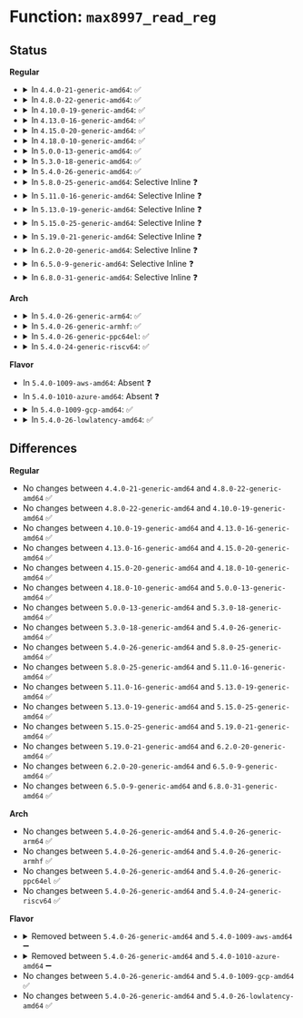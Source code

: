 # Function: <code>max8997_read_reg</code>

## Status
<b>Regular</b>
<ul>
<li>
<details>
<summary>In <code>4.4.0-21-generic-amd64</code>: ✅</summary>

```c
int max8997_read_reg(struct i2c_client * i2c, u8 reg, u8 * dest)
```

```json
{
  "name": "max8997_read_reg",
  "collision_type": "Unique Global",
  "inline_type": "No",
  "funcs": [
    {
      "addr": 18446744071584679520,
      "name": "max8997_read_reg",
      "external": true,
      "loc": "drivers/mfd/max8997.c:61",
      "file": "drivers/mfd/max8997.c",
      "inline": "seen, unknown",
      "caller_inline": [],
      "caller_func": [
        "drivers/mfd/max8997.c:max8997_freeze",
        "drivers/mfd/max8997.c:max8997_freeze",
        "drivers/mfd/max8997.c:max8997_freeze",
        "drivers/mfd/max8997-irq.c:max8997_irq_thread",
        "drivers/mfd/max8997-irq.c:max8997_irq_thread",
        "drivers/mfd/max8997-irq.c:max8997_irq_init"
      ]
    }
  ],
  "symbols": [
    {
      "addr": 18446744071584679520,
      "name": "max8997_read_reg",
      "section": ".text",
      "bind": "STB_GLOBAL",
      "size": 98
    }
  ]
}
```
</details>
</li>
<li>
<details>
<summary>In <code>4.8.0-22-generic-amd64</code>: ✅</summary>

```c
int max8997_read_reg(struct i2c_client * i2c, u8 reg, u8 * dest)
```

```json
{
  "name": "max8997_read_reg",
  "collision_type": "Unique Global",
  "inline_type": "No",
  "funcs": [
    {
      "addr": 18446744071585027280,
      "name": "max8997_read_reg",
      "external": true,
      "loc": "drivers/mfd/max8997.c:60",
      "file": "drivers/mfd/max8997.c",
      "inline": "seen, unknown",
      "caller_inline": [],
      "caller_func": [
        "drivers/mfd/max8997.c:max8997_freeze",
        "drivers/mfd/max8997.c:max8997_freeze",
        "drivers/mfd/max8997.c:max8997_freeze",
        "drivers/mfd/max8997-irq.c:max8997_irq_init",
        "drivers/mfd/max8997-irq.c:max8997_irq_thread",
        "drivers/mfd/max8997-irq.c:max8997_irq_thread"
      ]
    }
  ],
  "symbols": [
    {
      "addr": 18446744071585027280,
      "name": "max8997_read_reg",
      "section": ".text",
      "bind": "STB_GLOBAL",
      "size": 90
    }
  ]
}
```
</details>
</li>
<li>
<details>
<summary>In <code>4.10.0-19-generic-amd64</code>: ✅</summary>

```c
int max8997_read_reg(struct i2c_client * i2c, u8 reg, u8 * dest)
```

```json
{
  "name": "max8997_read_reg",
  "collision_type": "Unique Global",
  "inline_type": "No",
  "funcs": [
    {
      "addr": 18446744071585211264,
      "name": "max8997_read_reg",
      "external": true,
      "loc": "drivers/mfd/max8997.c:60",
      "file": "drivers/mfd/max8997.c",
      "inline": "seen, unknown",
      "caller_inline": [],
      "caller_func": [
        "drivers/mfd/max8997.c:max8997_freeze",
        "drivers/mfd/max8997.c:max8997_freeze",
        "drivers/mfd/max8997.c:max8997_freeze",
        "drivers/mfd/max8997-irq.c:max8997_irq_init",
        "drivers/mfd/max8997-irq.c:max8997_irq_thread",
        "drivers/mfd/max8997-irq.c:max8997_irq_thread"
      ]
    }
  ],
  "symbols": [
    {
      "addr": 18446744071585211264,
      "name": "max8997_read_reg",
      "section": ".text",
      "bind": "STB_GLOBAL",
      "size": 90
    }
  ]
}
```
</details>
</li>
<li>
<details>
<summary>In <code>4.13.0-16-generic-amd64</code>: ✅</summary>

```c
int max8997_read_reg(struct i2c_client * i2c, u8 reg, u8 * dest)
```

```json
{
  "name": "max8997_read_reg",
  "collision_type": "Unique Global",
  "inline_type": "No",
  "funcs": [
    {
      "addr": 18446744071585293328,
      "name": "max8997_read_reg",
      "external": true,
      "loc": "drivers/mfd/max8997.c:60",
      "file": "drivers/mfd/max8997.c",
      "inline": "seen, unknown",
      "caller_inline": [],
      "caller_func": [
        "drivers/mfd/max8997.c:max8997_freeze",
        "drivers/mfd/max8997.c:max8997_freeze",
        "drivers/mfd/max8997.c:max8997_freeze",
        "drivers/mfd/max8997-irq.c:max8997_irq_init",
        "drivers/mfd/max8997-irq.c:max8997_irq_thread",
        "drivers/mfd/max8997-irq.c:max8997_irq_thread"
      ]
    }
  ],
  "symbols": [
    {
      "addr": 18446744071585293328,
      "name": "max8997_read_reg",
      "section": ".text",
      "bind": "STB_GLOBAL",
      "size": 90
    }
  ]
}
```
</details>
</li>
<li>
<details>
<summary>In <code>4.15.0-20-generic-amd64</code>: ✅</summary>

```c
int max8997_read_reg(struct i2c_client * i2c, u8 reg, u8 * dest)
```

```json
{
  "name": "max8997_read_reg",
  "collision_type": "Unique Global",
  "inline_type": "No",
  "funcs": [
    {
      "addr": 18446744071585721568,
      "name": "max8997_read_reg",
      "external": true,
      "loc": "drivers/mfd/max8997.c:60",
      "file": "drivers/mfd/max8997.c",
      "inline": "seen, unknown",
      "caller_inline": [],
      "caller_func": [
        "drivers/mfd/max8997.c:max8997_freeze",
        "drivers/mfd/max8997.c:max8997_freeze",
        "drivers/mfd/max8997.c:max8997_freeze",
        "drivers/mfd/max8997-irq.c:max8997_irq_init",
        "drivers/mfd/max8997-irq.c:max8997_irq_thread",
        "drivers/mfd/max8997-irq.c:max8997_irq_thread"
      ]
    }
  ],
  "symbols": [
    {
      "addr": 18446744071585721568,
      "name": "max8997_read_reg",
      "section": ".text",
      "bind": "STB_GLOBAL",
      "size": 90
    }
  ]
}
```
</details>
</li>
<li>
<details>
<summary>In <code>4.18.0-10-generic-amd64</code>: ✅</summary>

```c
int max8997_read_reg(struct i2c_client * i2c, u8 reg, u8 * dest)
```

```json
{
  "name": "max8997_read_reg",
  "collision_type": "Unique Global",
  "inline_type": "No",
  "funcs": [
    {
      "addr": 18446744071585967600,
      "name": "max8997_read_reg",
      "external": true,
      "loc": "drivers/mfd/max8997.c:60",
      "file": "drivers/mfd/max8997.c",
      "inline": "seen, unknown",
      "caller_inline": [],
      "caller_func": [
        "drivers/mfd/max8997.c:max8997_freeze",
        "drivers/mfd/max8997.c:max8997_freeze",
        "drivers/mfd/max8997.c:max8997_freeze",
        "drivers/mfd/max8997-irq.c:max8997_irq_init",
        "drivers/mfd/max8997-irq.c:max8997_irq_thread",
        "drivers/mfd/max8997-irq.c:max8997_irq_thread"
      ]
    }
  ],
  "symbols": [
    {
      "addr": 18446744071585967600,
      "name": "max8997_read_reg",
      "section": ".text",
      "bind": "STB_GLOBAL",
      "size": 90
    }
  ]
}
```
</details>
</li>
<li>
<details>
<summary>In <code>5.0.0-13-generic-amd64</code>: ✅</summary>

```c
int max8997_read_reg(struct i2c_client * i2c, u8 reg, u8 * dest)
```

```json
{
  "name": "max8997_read_reg",
  "collision_type": "Unique Global",
  "inline_type": "No",
  "funcs": [
    {
      "addr": 18446744071586104176,
      "name": "max8997_read_reg",
      "external": true,
      "loc": "drivers/mfd/max8997.c:46",
      "file": "drivers/mfd/max8997.c",
      "inline": "seen, unknown",
      "caller_inline": [],
      "caller_func": [
        "drivers/mfd/max8997.c:max8997_freeze",
        "drivers/mfd/max8997.c:max8997_freeze",
        "drivers/mfd/max8997.c:max8997_freeze",
        "drivers/mfd/max8997-irq.c:max8997_irq_init",
        "drivers/mfd/max8997-irq.c:max8997_irq_thread",
        "drivers/mfd/max8997-irq.c:max8997_irq_thread"
      ]
    }
  ],
  "symbols": [
    {
      "addr": 18446744071586104176,
      "name": "max8997_read_reg",
      "section": ".text",
      "bind": "STB_GLOBAL",
      "size": 90
    }
  ]
}
```
</details>
</li>
<li>
<details>
<summary>In <code>5.3.0-18-generic-amd64</code>: ✅</summary>

```c
int max8997_read_reg(struct i2c_client * i2c, u8 reg, u8 * dest)
```

```json
{
  "name": "max8997_read_reg",
  "collision_type": "Unique Global",
  "inline_type": "No",
  "funcs": [
    {
      "addr": 18446744071586339616,
      "name": "max8997_read_reg",
      "external": true,
      "loc": "drivers/mfd/max8997.c:46",
      "file": "drivers/mfd/max8997.c",
      "inline": "seen, unknown",
      "caller_inline": [],
      "caller_func": [
        "drivers/mfd/max8997.c:max8997_freeze",
        "drivers/mfd/max8997.c:max8997_freeze",
        "drivers/mfd/max8997.c:max8997_freeze",
        "drivers/mfd/max8997-irq.c:max8997_irq_init",
        "drivers/mfd/max8997-irq.c:max8997_irq_thread",
        "drivers/mfd/max8997-irq.c:max8997_irq_thread"
      ]
    }
  ],
  "symbols": [
    {
      "addr": 18446744071586339616,
      "name": "max8997_read_reg",
      "section": ".text",
      "bind": "STB_GLOBAL",
      "size": 90
    }
  ]
}
```
</details>
</li>
<li>
<details>
<summary>In <code>5.4.0-26-generic-amd64</code>: ✅</summary>

```c
int max8997_read_reg(struct i2c_client * i2c, u8 reg, u8 * dest)
```

```json
{
  "name": "max8997_read_reg",
  "collision_type": "Unique Global",
  "inline_type": "No",
  "funcs": [
    {
      "addr": 18446744071586487776,
      "name": "max8997_read_reg",
      "external": true,
      "loc": "drivers/mfd/max8997.c:46",
      "file": "drivers/mfd/max8997.c",
      "inline": "seen, unknown",
      "caller_inline": [],
      "caller_func": [
        "drivers/mfd/max8997.c:max8997_freeze",
        "drivers/mfd/max8997.c:max8997_freeze",
        "drivers/mfd/max8997.c:max8997_freeze",
        "drivers/mfd/max8997-irq.c:max8997_irq_init",
        "drivers/mfd/max8997-irq.c:max8997_irq_thread",
        "drivers/mfd/max8997-irq.c:max8997_irq_thread"
      ]
    }
  ],
  "symbols": [
    {
      "addr": 18446744071586487776,
      "name": "max8997_read_reg",
      "section": ".text",
      "bind": "STB_GLOBAL",
      "size": 90
    }
  ]
}
```
</details>
</li>
<li>
<details>
<summary>In <code>5.8.0-25-generic-amd64</code>: Selective Inline ❓</summary>

```c
int max8997_read_reg(struct i2c_client * i2c, u8 reg, u8 * dest)
```

```json
{
  "name": "max8997_read_reg",
  "collision_type": "Unique Global",
  "inline_type": "Selective",
  "funcs": [
    {
      "addr": 18446744071587267130,
      "name": "max8997_read_reg",
      "external": true,
      "loc": "drivers/mfd/max8997.c:46",
      "file": "drivers/mfd/max8997.c",
      "inline": "not declared, inlined",
      "caller_inline": [
        "drivers/mfd/max8997.c:max8997_freeze",
        "drivers/mfd/max8997.c:max8997_freeze",
        "drivers/mfd/max8997.c:max8997_freeze"
      ],
      "caller_func": [
        "drivers/mfd/max8997-irq.c:max8997_irq_init",
        "drivers/mfd/max8997-irq.c:max8997_irq_thread",
        "drivers/mfd/max8997-irq.c:max8997_irq_thread"
      ]
    }
  ],
  "symbols": [
    {
      "addr": 18446744071587265648,
      "name": "max8997_read_reg",
      "section": ".text",
      "bind": "STB_GLOBAL",
      "size": 90
    }
  ]
}
```
</details>
</li>
<li>
<details>
<summary>In <code>5.11.0-16-generic-amd64</code>: Selective Inline ❓</summary>

```c
int max8997_read_reg(struct i2c_client * i2c, u8 reg, u8 * dest)
```

```json
{
  "name": "max8997_read_reg",
  "collision_type": "Unique Global",
  "inline_type": "Selective",
  "funcs": [
    {
      "addr": 18446744071587332599,
      "name": "max8997_read_reg",
      "external": true,
      "loc": "drivers/mfd/max8997.c:46",
      "file": "drivers/mfd/max8997.c",
      "inline": "not declared, inlined",
      "caller_inline": [
        "drivers/mfd/max8997.c:max8997_freeze",
        "drivers/mfd/max8997.c:max8997_freeze",
        "drivers/mfd/max8997.c:max8997_freeze"
      ],
      "caller_func": [
        "drivers/mfd/max8997-irq.c:max8997_irq_init",
        "drivers/mfd/max8997-irq.c:max8997_irq_thread",
        "drivers/mfd/max8997-irq.c:max8997_irq_thread"
      ]
    }
  ],
  "symbols": [
    {
      "addr": 18446744071587331120,
      "name": "max8997_read_reg",
      "section": ".text",
      "bind": "STB_GLOBAL",
      "size": 90
    }
  ]
}
```
</details>
</li>
<li>
<details>
<summary>In <code>5.13.0-19-generic-amd64</code>: Selective Inline ❓</summary>

```c
int max8997_read_reg(struct i2c_client * i2c, u8 reg, u8 * dest)
```

```json
{
  "name": "max8997_read_reg",
  "collision_type": "Unique Global",
  "inline_type": "Selective",
  "funcs": [
    {
      "addr": 18446744071587218999,
      "name": "max8997_read_reg",
      "external": true,
      "loc": "drivers/mfd/max8997.c:46",
      "file": "drivers/mfd/max8997.c",
      "inline": "not declared, inlined",
      "caller_inline": [
        "drivers/mfd/max8997.c:max8997_freeze",
        "drivers/mfd/max8997.c:max8997_freeze",
        "drivers/mfd/max8997.c:max8997_freeze"
      ],
      "caller_func": [
        "drivers/mfd/max8997-irq.c:max8997_irq_init",
        "drivers/mfd/max8997-irq.c:max8997_irq_thread",
        "drivers/mfd/max8997-irq.c:max8997_irq_thread"
      ]
    }
  ],
  "symbols": [
    {
      "addr": 18446744071587217552,
      "name": "max8997_read_reg",
      "section": ".text",
      "bind": "STB_GLOBAL",
      "size": 90
    }
  ]
}
```
</details>
</li>
<li>
<details>
<summary>In <code>5.15.0-25-generic-amd64</code>: Selective Inline ❓</summary>

```c
int max8997_read_reg(struct i2c_client * i2c, u8 reg, u8 * dest)
```

```json
{
  "name": "max8997_read_reg",
  "collision_type": "Unique Global",
  "inline_type": "Selective",
  "funcs": [
    {
      "addr": 18446744071587781824,
      "name": "max8997_read_reg",
      "external": true,
      "loc": "drivers/mfd/max8997.c:47",
      "file": "drivers/mfd/max8997.c",
      "inline": "not declared, inlined",
      "caller_inline": [
        "drivers/mfd/max8997.c:max8997_freeze",
        "drivers/mfd/max8997.c:max8997_freeze",
        "drivers/mfd/max8997.c:max8997_freeze"
      ],
      "caller_func": [
        "drivers/mfd/max8997-irq.c:max8997_irq_init",
        "drivers/mfd/max8997-irq.c:max8997_irq_thread",
        "drivers/mfd/max8997-irq.c:max8997_irq_thread"
      ]
    }
  ],
  "symbols": [
    {
      "addr": 18446744071587780160,
      "name": "max8997_read_reg",
      "section": ".text",
      "bind": "STB_GLOBAL",
      "size": 90
    }
  ]
}
```
</details>
</li>
<li>
<details>
<summary>In <code>5.19.0-21-generic-amd64</code>: Selective Inline ❓</summary>

```c
int max8997_read_reg(struct i2c_client * i2c, u8 reg, u8 * dest)
```

```json
{
  "name": "max8997_read_reg",
  "collision_type": "Unique Global",
  "inline_type": "Selective",
  "funcs": [
    {
      "addr": 18446744071589128864,
      "name": "max8997_read_reg",
      "external": true,
      "loc": "drivers/mfd/max8997.c:47",
      "file": "drivers/mfd/max8997.c",
      "inline": "not declared, inlined",
      "caller_inline": [
        "drivers/mfd/max8997.c:max8997_freeze",
        "drivers/mfd/max8997.c:max8997_freeze",
        "drivers/mfd/max8997.c:max8997_freeze"
      ],
      "caller_func": [
        "drivers/mfd/max8997-irq.c:max8997_irq_init",
        "drivers/mfd/max8997-irq.c:max8997_irq_thread",
        "drivers/mfd/max8997-irq.c:max8997_irq_thread"
      ]
    }
  ],
  "symbols": [
    {
      "addr": 18446744071589127168,
      "name": "max8997_read_reg",
      "section": ".text",
      "bind": "STB_GLOBAL",
      "size": 95
    }
  ]
}
```
</details>
</li>
<li>
<details>
<summary>In <code>6.2.0-20-generic-amd64</code>: Selective Inline ❓</summary>

```c
int max8997_read_reg(struct i2c_client * i2c, u8 reg, u8 * dest)
```

```json
{
  "name": "max8997_read_reg",
  "collision_type": "Unique Global",
  "inline_type": "Selective",
  "funcs": [
    {
      "addr": 18446744071590672432,
      "name": "max8997_read_reg",
      "external": true,
      "loc": "drivers/mfd/max8997.c:47",
      "file": "drivers/mfd/max8997.c",
      "inline": "not declared, inlined",
      "caller_inline": [
        "drivers/mfd/max8997.c:max8997_freeze",
        "drivers/mfd/max8997.c:max8997_freeze",
        "drivers/mfd/max8997.c:max8997_freeze"
      ],
      "caller_func": [
        "drivers/mfd/max8997-irq.c:max8997_irq_init",
        "drivers/mfd/max8997-irq.c:max8997_irq_thread",
        "drivers/mfd/max8997-irq.c:max8997_irq_thread"
      ]
    }
  ],
  "symbols": [
    {
      "addr": 18446744071590670464,
      "name": "max8997_read_reg",
      "section": ".text",
      "bind": "STB_GLOBAL",
      "size": 95
    }
  ]
}
```
</details>
</li>
<li>
<details>
<summary>In <code>6.5.0-9-generic-amd64</code>: Selective Inline ❓</summary>

```c
int max8997_read_reg(struct i2c_client * i2c, u8 reg, u8 * dest)
```

```json
{
  "name": "max8997_read_reg",
  "collision_type": "Unique Global",
  "inline_type": "Selective",
  "funcs": [
    {
      "addr": 18446744071591013392,
      "name": "max8997_read_reg",
      "external": true,
      "loc": "drivers/mfd/max8997.c:47",
      "file": "drivers/mfd/max8997.c",
      "inline": "not declared, inlined",
      "caller_inline": [
        "drivers/mfd/max8997.c:max8997_freeze",
        "drivers/mfd/max8997.c:max8997_freeze",
        "drivers/mfd/max8997.c:max8997_freeze"
      ],
      "caller_func": [
        "drivers/mfd/max8997-irq.c:max8997_irq_init",
        "drivers/mfd/max8997-irq.c:max8997_irq_thread",
        "drivers/mfd/max8997-irq.c:max8997_irq_thread"
      ]
    }
  ],
  "symbols": [
    {
      "addr": 18446744071591011408,
      "name": "max8997_read_reg",
      "section": ".text",
      "bind": "STB_GLOBAL",
      "size": 95
    }
  ]
}
```
</details>
</li>
<li>
<details>
<summary>In <code>6.8.0-31-generic-amd64</code>: Selective Inline ❓</summary>

```c
int max8997_read_reg(struct i2c_client * i2c, u8 reg, u8 * dest)
```

```json
{
  "name": "max8997_read_reg",
  "collision_type": "Unique Global",
  "inline_type": "Selective",
  "funcs": [
    {
      "addr": 18446744071591357392,
      "name": "max8997_read_reg",
      "external": true,
      "loc": "drivers/mfd/max8997.c:46",
      "file": "drivers/mfd/max8997.c",
      "inline": "not declared, inlined",
      "caller_inline": [
        "drivers/mfd/max8997.c:max8997_freeze",
        "drivers/mfd/max8997.c:max8997_freeze",
        "drivers/mfd/max8997.c:max8997_freeze"
      ],
      "caller_func": [
        "drivers/mfd/max8997-irq.c:max8997_irq_init",
        "drivers/mfd/max8997-irq.c:max8997_irq_thread",
        "drivers/mfd/max8997-irq.c:max8997_irq_thread"
      ]
    }
  ],
  "symbols": [
    {
      "addr": 18446744071591355392,
      "name": "max8997_read_reg",
      "section": ".text",
      "bind": "STB_GLOBAL",
      "size": 95
    }
  ]
}
```
</details>
</li>
</ul>
<b>Arch</b>
<ul>
<li>
<details>
<summary>In <code>5.4.0-26-generic-arm64</code>: ✅</summary>

```c
int max8997_read_reg(struct i2c_client * i2c, u8 reg, u8 * dest)
```

```json
{
  "name": "max8997_read_reg",
  "collision_type": "Unique Global",
  "inline_type": "No",
  "funcs": [
    {
      "addr": 18446603336499361992,
      "name": "max8997_read_reg",
      "external": true,
      "loc": "drivers/mfd/max8997.c:46",
      "file": "drivers/mfd/max8997.c",
      "inline": "seen, unknown",
      "caller_inline": [],
      "caller_func": [
        "drivers/mfd/max8997.c:max8997_freeze",
        "drivers/mfd/max8997.c:max8997_freeze",
        "drivers/mfd/max8997.c:max8997_freeze",
        "drivers/mfd/max8997-irq.c:max8997_irq_init",
        "drivers/mfd/max8997-irq.c:max8997_irq_thread",
        "drivers/mfd/max8997-irq.c:max8997_irq_thread"
      ]
    }
  ],
  "symbols": [
    {
      "addr": 18446603336499361992,
      "name": "max8997_read_reg",
      "section": ".text",
      "bind": "STB_GLOBAL",
      "size": 108
    }
  ]
}
```
</details>
</li>
<li>
<details>
<summary>In <code>5.4.0-26-generic-armhf</code>: ✅</summary>

```c
int max8997_read_reg(struct i2c_client * i2c, u8 reg, u8 * dest)
```

```json
{
  "name": "max8997_read_reg",
  "collision_type": "Unique Global",
  "inline_type": "No",
  "funcs": [
    {
      "addr": 3231910760,
      "name": "max8997_read_reg",
      "external": true,
      "loc": "drivers/mfd/max8997.c:46",
      "file": "drivers/mfd/max8997.c",
      "inline": "seen, unknown",
      "caller_inline": [],
      "caller_func": [
        "drivers/mfd/max8997.c:max8997_freeze",
        "drivers/mfd/max8997.c:max8997_freeze",
        "drivers/mfd/max8997.c:max8997_freeze",
        "drivers/mfd/max8997-irq.c:max8997_irq_init",
        "drivers/mfd/max8997-irq.c:max8997_irq_thread",
        "drivers/mfd/max8997-irq.c:max8997_irq_thread"
      ]
    }
  ],
  "symbols": [
    {
      "addr": 3231910760,
      "name": "max8997_read_reg",
      "section": ".text",
      "bind": "STB_GLOBAL",
      "size": 92
    }
  ]
}
```
</details>
</li>
<li>
<details>
<summary>In <code>5.4.0-26-generic-ppc64el</code>: ✅</summary>

```c
int max8997_read_reg(struct i2c_client * i2c, u8 reg, u8 * dest)
```

```json
{
  "name": "max8997_read_reg",
  "collision_type": "Unique Global",
  "inline_type": "No",
  "funcs": [
    {
      "addr": 13835058055292593792,
      "name": "max8997_read_reg",
      "external": true,
      "loc": "drivers/mfd/max8997.c:46",
      "file": "drivers/mfd/max8997.c",
      "inline": "seen, unknown",
      "caller_inline": [],
      "caller_func": [
        "drivers/mfd/max8997.c:max8997_freeze",
        "drivers/mfd/max8997.c:max8997_freeze",
        "drivers/mfd/max8997.c:max8997_freeze",
        "drivers/mfd/max8997-irq.c:max8997_irq_init",
        "drivers/mfd/max8997-irq.c:max8997_irq_thread",
        "drivers/mfd/max8997-irq.c:max8997_irq_thread"
      ]
    }
  ],
  "symbols": [
    {
      "addr": 13835058055292593792,
      "name": "max8997_read_reg",
      "section": ".text",
      "bind": "STB_GLOBAL",
      "size": 152
    }
  ]
}
```
</details>
</li>
<li>
<details>
<summary>In <code>5.4.0-24-generic-riscv64</code>: ✅</summary>

```c
int max8997_read_reg(struct i2c_client * i2c, u8 reg, u8 * dest)
```

```json
{
  "name": "max8997_read_reg",
  "collision_type": "Unique Global",
  "inline_type": "No",
  "funcs": [
    {
      "addr": 18446743936276601310,
      "name": "max8997_read_reg",
      "external": true,
      "loc": "drivers/mfd/max8997.c:46",
      "file": "drivers/mfd/max8997.c",
      "inline": "seen, unknown",
      "caller_inline": [],
      "caller_func": [
        "drivers/mfd/max8997.c:max8997_freeze",
        "drivers/mfd/max8997.c:max8997_freeze",
        "drivers/mfd/max8997.c:max8997_freeze",
        "drivers/mfd/max8997-irq.c:max8997_irq_init",
        "drivers/mfd/max8997-irq.c:max8997_irq_thread",
        "drivers/mfd/max8997-irq.c:max8997_irq_thread"
      ]
    }
  ],
  "symbols": [
    {
      "addr": 18446743936276601310,
      "name": "max8997_read_reg",
      "section": ".text",
      "bind": "STB_GLOBAL",
      "size": 102
    }
  ]
}
```
</details>
</li>
</ul>
<b>Flavor</b>
<ul>
<li>
In <code>5.4.0-1009-aws-amd64</code>: Absent ❓
</li>
<li>
In <code>5.4.0-1010-azure-amd64</code>: Absent ❓
</li>
<li>
<details>
<summary>In <code>5.4.0-1009-gcp-amd64</code>: ✅</summary>

```c
int max8997_read_reg(struct i2c_client * i2c, u8 reg, u8 * dest)
```

```json
{
  "name": "max8997_read_reg",
  "collision_type": "Unique Global",
  "inline_type": "No",
  "funcs": [
    {
      "addr": 18446744071586435744,
      "name": "max8997_read_reg",
      "external": true,
      "loc": "drivers/mfd/max8997.c:46",
      "file": "drivers/mfd/max8997.c",
      "inline": "seen, unknown",
      "caller_inline": [],
      "caller_func": [
        "drivers/mfd/max8997.c:max8997_freeze",
        "drivers/mfd/max8997.c:max8997_freeze",
        "drivers/mfd/max8997.c:max8997_freeze",
        "drivers/mfd/max8997-irq.c:max8997_irq_init",
        "drivers/mfd/max8997-irq.c:max8997_irq_thread",
        "drivers/mfd/max8997-irq.c:max8997_irq_thread"
      ]
    }
  ],
  "symbols": [
    {
      "addr": 18446744071586435744,
      "name": "max8997_read_reg",
      "section": ".text",
      "bind": "STB_GLOBAL",
      "size": 90
    }
  ]
}
```
</details>
</li>
<li>
<details>
<summary>In <code>5.4.0-26-lowlatency-amd64</code>: ✅</summary>

```c
int max8997_read_reg(struct i2c_client * i2c, u8 reg, u8 * dest)
```

```json
{
  "name": "max8997_read_reg",
  "collision_type": "Unique Global",
  "inline_type": "No",
  "funcs": [
    {
      "addr": 18446744071586547424,
      "name": "max8997_read_reg",
      "external": true,
      "loc": "drivers/mfd/max8997.c:46",
      "file": "drivers/mfd/max8997.c",
      "inline": "seen, unknown",
      "caller_inline": [],
      "caller_func": [
        "drivers/mfd/max8997.c:max8997_freeze",
        "drivers/mfd/max8997.c:max8997_freeze",
        "drivers/mfd/max8997.c:max8997_freeze",
        "drivers/mfd/max8997-irq.c:max8997_irq_init",
        "drivers/mfd/max8997-irq.c:max8997_irq_thread",
        "drivers/mfd/max8997-irq.c:max8997_irq_thread"
      ]
    }
  ],
  "symbols": [
    {
      "addr": 18446744071586547424,
      "name": "max8997_read_reg",
      "section": ".text",
      "bind": "STB_GLOBAL",
      "size": 90
    }
  ]
}
```
</details>
</li>
</ul>

## Differences
<b>Regular</b>
<ul>
<li>
No changes between <code>4.4.0-21-generic-amd64</code> and <code>4.8.0-22-generic-amd64</code> ✅
</li>
<li>
No changes between <code>4.8.0-22-generic-amd64</code> and <code>4.10.0-19-generic-amd64</code> ✅
</li>
<li>
No changes between <code>4.10.0-19-generic-amd64</code> and <code>4.13.0-16-generic-amd64</code> ✅
</li>
<li>
No changes between <code>4.13.0-16-generic-amd64</code> and <code>4.15.0-20-generic-amd64</code> ✅
</li>
<li>
No changes between <code>4.15.0-20-generic-amd64</code> and <code>4.18.0-10-generic-amd64</code> ✅
</li>
<li>
No changes between <code>4.18.0-10-generic-amd64</code> and <code>5.0.0-13-generic-amd64</code> ✅
</li>
<li>
No changes between <code>5.0.0-13-generic-amd64</code> and <code>5.3.0-18-generic-amd64</code> ✅
</li>
<li>
No changes between <code>5.3.0-18-generic-amd64</code> and <code>5.4.0-26-generic-amd64</code> ✅
</li>
<li>
No changes between <code>5.4.0-26-generic-amd64</code> and <code>5.8.0-25-generic-amd64</code> ✅
</li>
<li>
No changes between <code>5.8.0-25-generic-amd64</code> and <code>5.11.0-16-generic-amd64</code> ✅
</li>
<li>
No changes between <code>5.11.0-16-generic-amd64</code> and <code>5.13.0-19-generic-amd64</code> ✅
</li>
<li>
No changes between <code>5.13.0-19-generic-amd64</code> and <code>5.15.0-25-generic-amd64</code> ✅
</li>
<li>
No changes between <code>5.15.0-25-generic-amd64</code> and <code>5.19.0-21-generic-amd64</code> ✅
</li>
<li>
No changes between <code>5.19.0-21-generic-amd64</code> and <code>6.2.0-20-generic-amd64</code> ✅
</li>
<li>
No changes between <code>6.2.0-20-generic-amd64</code> and <code>6.5.0-9-generic-amd64</code> ✅
</li>
<li>
No changes between <code>6.5.0-9-generic-amd64</code> and <code>6.8.0-31-generic-amd64</code> ✅
</li>
</ul>
<b>Arch</b>
<ul>
<li>
No changes between <code>5.4.0-26-generic-amd64</code> and <code>5.4.0-26-generic-arm64</code> ✅
</li>
<li>
No changes between <code>5.4.0-26-generic-amd64</code> and <code>5.4.0-26-generic-armhf</code> ✅
</li>
<li>
No changes between <code>5.4.0-26-generic-amd64</code> and <code>5.4.0-26-generic-ppc64el</code> ✅
</li>
<li>
No changes between <code>5.4.0-26-generic-amd64</code> and <code>5.4.0-24-generic-riscv64</code> ✅
</li>
</ul>
<b>Flavor</b>
<ul>
<li>
<details>
<summary>Removed between <code>5.4.0-26-generic-amd64</code> and <code>5.4.0-1009-aws-amd64</code> ➖</summary>

```c
int max8997_read_reg(struct i2c_client * i2c, u8 reg, u8 * dest)
```
</details>
</li>
<li>
<details>
<summary>Removed between <code>5.4.0-26-generic-amd64</code> and <code>5.4.0-1010-azure-amd64</code> ➖</summary>

```c
int max8997_read_reg(struct i2c_client * i2c, u8 reg, u8 * dest)
```
</details>
</li>
<li>
No changes between <code>5.4.0-26-generic-amd64</code> and <code>5.4.0-1009-gcp-amd64</code> ✅
</li>
<li>
No changes between <code>5.4.0-26-generic-amd64</code> and <code>5.4.0-26-lowlatency-amd64</code> ✅
</li>
</ul>
